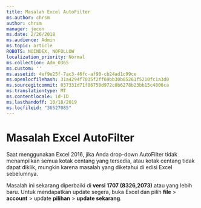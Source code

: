 ```yaml
---
title: Masalah Excel AutoFilter
ms.author: chrsm
author: chrsm
manager: jecon
ms.date: 2/26/2018
ms.audience: Admin
ms.topic: article
ROBOTS: NOINDEX, NOFOLLOW
localization_priority: Normal
ms.collection: Adm_O365
ms.custom: ''
ms.assetid: 4ef9e25f-7ac3-46fc-af90-cb24ad1c99ce
ms.openlocfilehash: 31a4294f7035f2ff69bb30b65261f5210fc1a3d0
ms.sourcegitcommit: 037331d71f06750d972c0b6278b23bb15c4806ca
ms.translationtype: MT
ms.contentlocale: id-ID
ms.lasthandoff: 10/18/2019
ms.locfileid: "36527085"
---
```

# <a name="excel-autofilter-issue"></a>Masalah Excel AutoFilter

Saat menggunakan Excel 2016, jika Anda drop-down AutoFilter tidak menampilkan semua kotak centang yang tersedia, atau kotak centang tidak dapat diklik, mungkin karena masalah yang diketahui di edisi Excel sebelumnya. 
  
Masalah ini sekarang diperbaiki di **versi 1707 (8326,2073)** atau yang lebih baru. Untuk mendapatkan update segera, buka Excel dan pilih **file** \> **account** \> update **pilihan** \> **update sekarang**.
  

